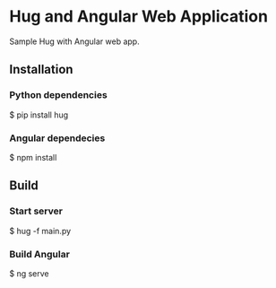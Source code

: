 # Hug and Angular Web Application

Sample Hug with Angular web app.

## Installation

### Python dependencies

$ pip install hug

### Angular dependecies

$ npm install

## Build

### Start server

$ hug -f main.py

### Build Angular

$ ng serve
